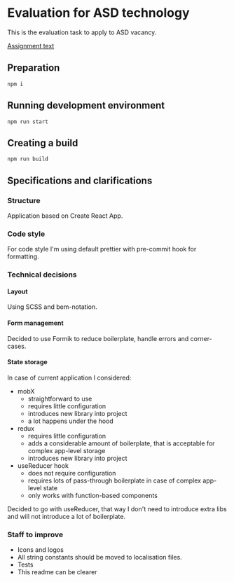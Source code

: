 # Evaluation for ASD technology

This is the evaluation task to apply to ASD vacancy.

[Assignment text](https://docs.google.com/document/d/11-pV1Nl_1gXYjF241J_lWlWnvF33tSvBph0nsQno67o/edit)

## Preparation
```
npm i
```

## Running development environment
```
npm run start
```

## Creating a build
```
npm run build
```

## Specifications and clarifications

### Structure
Application based on Create React App.

### Code style
For code style I'm using default prettier with pre-commit hook for formatting.

### Technical decisions

#### Layout
Using SCSS and bem-notation.

#### Form management
Decided to use Formik to reduce boilerplate, handle errors and corner-cases.

#### State storage
In case of current application I considered:
- mobX
    + straightforward to use
    + requires little configuration
    - introduces new library into project
    - a lot happens under the hood
- redux
    + requires little configuration
    - adds a considerable amount of boilerplate, that is acceptable for complex app-level storage
    - introduces new library into project
- useReducer hook
    + does not require configuration
    - requires lots of pass-through boilerplate in case of complex app-level state
    - only works with function-based components 

Decided to go with useReducer, that way I don't need to introduce extra libs and will not introduce a lot of boilerplate. 

### Staff to improve

- Icons and logos
- All string constants should be moved to localisation files.
- Tests
- This readme can be clearer 
